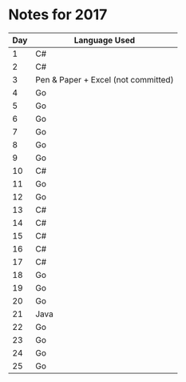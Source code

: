 # Notes for 2017

| Day | Language Used                       |
| --- | ----------------------------------- |
| 1   | C#                                  |
| 2   | C#                                  |
| 3   | Pen & Paper + Excel (not committed) |
| 4   | Go                                  |
| 5   | Go                                  |
| 6   | Go                                  |
| 7   | Go                                  |
| 8   | Go                                  |
| 9   | Go                                  |
| 10  | C#                                  |
| 11  | Go                                  |
| 12  | Go                                  |
| 13  | C#                                  |
| 14  | C#                                  |
| 15  | C#                                  |
| 16  | C#                                  |
| 17  | C#                                  |
| 18  | Go                                  |
| 19  | Go                                  |
| 20  | Go                                  |
| 21  | Java                                |
| 22  | Go                                  |
| 23  | Go                                  |
| 24  | Go                                  |
| 25  | Go                                  |